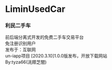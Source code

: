 # LiminUsedCar
### 利民二手车
前后端分离式开发的免费二手车交易平台  
免注册识别用户  
发布于：互联网  
un-iapp项目
[2020.3.10]1.0.0版发布，开放下载网站  
By:tyza66(洮羱芝闇)
